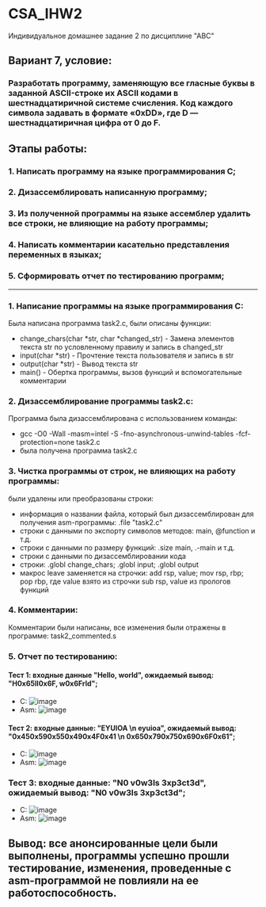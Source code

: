 # CSA_IHW2
Индивидуальное домашнее задание 2 по дисциплине "АВС"
## Вариант 7, условие: 
### Разработать программу, заменяющую все гласные буквы в заданной ASCII-строке их ASCII кодами в шестнадцатиричной системе счисления. Код каждого символа задавать в формате «0xDD», где D — шестнадцатиричная цифра от 0 до F.
## Этапы работы:
### 1. Написать программу на языке программирования C;
### 2. Дизассемблировать написанную программу;
### 3. Из полученной программы на языке ассемблер удалить все строки, не влияющие на работу программы;
### 4. Написать комментарии касательно представления переменных в языках;
### 5. Сформировать отчет по тестированию программ;
---
### 1. Написание программы на языке программирования C:
Была написана программа task2.c, были описаны функции:
- change_chars(char *str, char *changed_str) - Замена элементов текста str по условленному правилу и запись в changed_str
- input(char *str) - Прочтение текста пользователя и запись в str
- output(char *str) - Вывод текста str
- main() - Обертка программы, вызов функций и вспомогательные комментарии

### 2. Дизассемблирование программы task2.c:
Программа была дизассемблирована с использованием команды:
- gcc -O0 -Wall -masm=intel -S -fno-asynchronous-unwind-tables -fcf-protection=none task2.c
- была получена программа task2.c

### 3. Чистка программы от строк, не влияющих на работу программы:
были удалены или преобразованы строки:
- информация о названии файла, который был дизассемблирован для получения asm-программы: .file "task2.c"
- строки с данными по экспорту символов методов: main, @function и т.д.
- строки с данными по размеру функций: .size main, .-main и т.д.
- строки с данными по дизассемблировании кода
- строки: .globl change_chars; .globl input; .globl output
- макрос leave заменяется на строчки: add rsp, value; mov rsp, rbp; pop rbp, где value взято из строчки sub rsp, value из прологов функций

### 4. Комментарии:
Комментарии были написаны, все изменения были отражены в программе: task2_commented.s

### 5. Отчет по тестированию:
#### Тест 1: входные данные "Hello, world", ожидаемый вывод: "H0x65ll0x6F, w0x6Frld";
- C: ![image](https://user-images.githubusercontent.com/45789410/201539953-ecfaaa2b-34fd-4e11-95e7-8a5a68466fe3.png)
- Asm: ![image](https://user-images.githubusercontent.com/45789410/201540038-62878d4b-efd5-4a31-9543-76f68a69ff96.png)

#### Тест 2: входные данные: "EYUIOA \n eyuioa", ожидаемый вывод: "0x450x590x550x490x4F0x41 \n 0x650x790x750x690x6F0x61"; 
- C: ![image](https://user-images.githubusercontent.com/45789410/201540215-cb0a6e00-6bc4-4017-bf49-13ac4072f9c5.png)
- Asm: ![image](https://user-images.githubusercontent.com/45789410/201540243-73f30501-50bc-418a-bfc7-6f6093414698.png)

### Тест 3: входные данные: "N0 v0w3ls 3xp3ct3d", ожидаемый вывод: "N0 v0w3ls 3xp3ct3d";
- C: ![image](https://user-images.githubusercontent.com/45789410/201540414-fa24c690-f590-4805-8392-b45516ae62dc.png)
- Asm: ![image](https://user-images.githubusercontent.com/45789410/201540439-4ab2e587-a80f-460e-8313-166565c56e6f.png)

## Вывод: все анонсированные цели были выполнены, программы успешно прошли тестирование, изменения, проведенные с asm-программой не повлияли на ее работоспособность.



